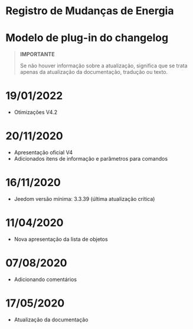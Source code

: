 # Registro de Mudanças de Energia

# Modelo de plug-in do changelog

>**IMPORTANTE**
>
>Se não houver informação sobre a atualização, significa que se trata apenas da atualização da documentação, tradução ou texto.

# 19/01/2022

- Otimizações V4.2

# 20/11/2020

- Apresentação oficial V4
- Adicionados itens de informação e parâmetros para comandos

# 16/11/2020

- Jeedom versão mínima: 3.3.39 (última atualização crítica)

# 11/04/2020

- Nova apresentação da lista de objetos

# 07/08/2020

- Adicionando comentários

# 17/05/2020

- Atualização da documentação

